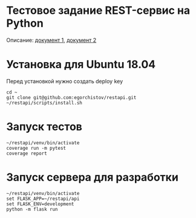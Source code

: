# Тестовое задание REST-сервис на Python

Описание: [документ 1](https://yadi.sk/i/bE-gmumaIDcPGg), [документ 2](https://yadi.sk/i/dA9umaGbQdMNLw)

# Установка для Ubuntu 18.04

Перед установкой нужно создать deploy key

```shell
cd ~
git clone git@github.com:egorchistov/restapi.git
~/restapi/scripts/install.sh
```

# Запуск тестов

```shell
~/restapi/venv/bin/activate
coverage run -m pytest
coverage report
```

# Запуск сервера для разработки

```shell
~/restapi/venv/bin/activate
set FLASK_APP=~/restapi/api
set FLASK_ENV=development
python -m flask run
```
